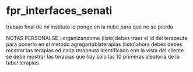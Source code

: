 # fpr_interfaces_senati
trabajo final de mi instituto lo pongo en la nube para que no se pierda

NOTAS PERSONALSE : organizandome 
(listo)debes traer el id del terapeuta para ponerlo en el metodo agregartablaterapias
(listo)ahora debes debes mostrar las terapias ed cada terapeuta identificado
enn la vista del cliente se debe mostrar las terapias que hay solo las 10 primeras aleatoria de la tabal terapias
